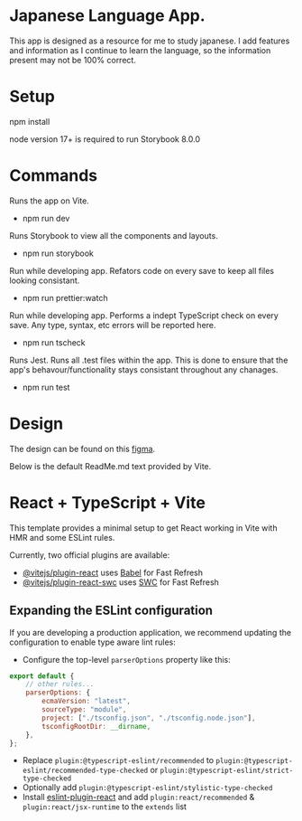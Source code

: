 # Japanese Language App.

This app is designed as a resource for me to study japanese.
I add features and information as I continue to learn the language, so the information present may not be 100% correct.

# Setup

npm install

node version 17+ is required to run Storybook 8.0.0

# Commands

Runs the app on Vite.

-   npm run dev

Runs Storybook to view all the components and layouts.

-   npm run storybook

Run while developing app. Refators code on every save to keep all files looking consistant.

-   npm run prettier:watch

Run while developing app. Performs a indept TypeScript check on every save. Any type, syntax, etc errors will be reported here.

-   npm run tscheck

Runs Jest. Runs all .test files within the app. This is done to ensure that the app's behavour/functionality stays consistant throughout any chanages.

-   npm run test


# Design

The design can be found on this [figma](https://www.figma.com/design/rCsXECUrbAUIvtOfHgSceF/Language-app?node-id=26-2&t=ATEReCBgnsGn7dL2-1).


Below is the default ReadMe.md text provided by Vite.
# React + TypeScript + Vite

This template provides a minimal setup to get React working in Vite with HMR and some ESLint rules.

Currently, two official plugins are available:

-   [@vitejs/plugin-react](https://github.com/vitejs/vite-plugin-react/blob/main/packages/plugin-react/README.md) uses [Babel](https://babeljs.io/) for Fast Refresh
-   [@vitejs/plugin-react-swc](https://github.com/vitejs/vite-plugin-react-swc) uses [SWC](https://swc.rs/) for Fast Refresh

## Expanding the ESLint configuration

If you are developing a production application, we recommend updating the configuration to enable type aware lint rules:

-   Configure the top-level `parserOptions` property like this:

```js
export default {
	// other rules...
	parserOptions: {
		ecmaVersion: "latest",
		sourceType: "module",
		project: ["./tsconfig.json", "./tsconfig.node.json"],
		tsconfigRootDir: __dirname,
	},
};
```

-   Replace `plugin:@typescript-eslint/recommended` to `plugin:@typescript-eslint/recommended-type-checked` or `plugin:@typescript-eslint/strict-type-checked`
-   Optionally add `plugin:@typescript-eslint/stylistic-type-checked`
-   Install [eslint-plugin-react](https://github.com/jsx-eslint/eslint-plugin-react) and add `plugin:react/recommended` & `plugin:react/jsx-runtime` to the `extends` list
